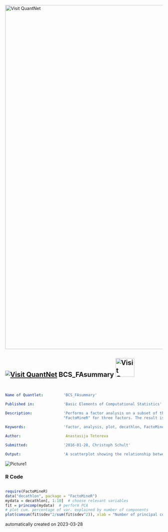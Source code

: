 [<img src="https://github.com/QuantLet/Styleguide-and-FAQ/blob/master/pictures/banner.png" width="1100" alt="Visit QuantNet">](http://quantlet.de/)

## [<img src="https://github.com/QuantLet/Styleguide-and-FAQ/blob/master/pictures/qloqo.png" alt="Visit QuantNet">](http://quantlet.de/) **BCS_FAsummary** [<img src="https://github.com/QuantLet/Styleguide-and-FAQ/blob/master/pictures/QN2.png" width="60" alt="Visit QuantNet 2.0">](http://quantlet.de/)

```yaml


Name of Quantlet:         'BCS_FAsummary'

Published in:             'Basic Elements of Computational Statistics'
 
Description:              'Performs a factor analysis on a subset of the data "decathlon" from package
                          "FactoMineR" for three factors. The result is depicted in a correlation plot.'

Keywords:                 'factor, analysis, plot, decathlon, FactoMineR, plot'

Author:                    Anastasija Tetereva

Submitted:                '2016-01-28, Christoph Schult'

Output:                   'A scatterplot showing the relationship between principal components and actual data.'

```

![Picture1](BCS_FASummary.png)

### R Code
```r

require(FactoMineR)
data("decathlon", package = "FactoMineR")
mydata = decathlon[, 1:10]  # choose relevant variables
fit = princomp(mydata)  # perform PCA
# plot cum. percentage of var. explained by number of components
plot(cumsum(fit$sdev^2/sum(fit$sdev^2)), xlab = "Number of principal components", ylab = "Cumulative percentage variance")
```

automatically created on 2023-03-28